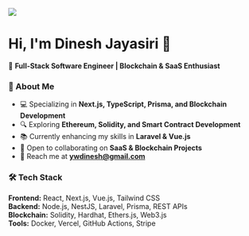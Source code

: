 ![](https://komarev.com/ghpvc/?username=dinesh-jaysiri&style=flat-square)

# Hi, I'm Dinesh Jayasiri 👋  

🚀 **Full-Stack Software Engineer | Blockchain & SaaS Enthusiast**  

### 🌟 About Me  
- 💻 Specializing in **Next.js, TypeScript, Prisma, and Blockchain Development**  
- 🔍 Exploring **Ethereum, Solidity, and Smart Contract Development**  
- 📚 Currently enhancing my skills in **Laravel & Vue.js**  
- 🤝 Open to collaborating on **SaaS & Blockchain Projects**  
- 📩 Reach me at **ywdinesh@gmail.com**  

### 🛠️ Tech Stack  
**Frontend:** React, Next.js, Vue.js, Tailwind CSS  
**Backend:** Node.js, NestJS, Laravel, Prisma, REST APIs  
**Blockchain:** Solidity, Hardhat, Ethers.js, Web3.js  
**Tools:** Docker, Vercel, GitHub Actions, Stripe  
